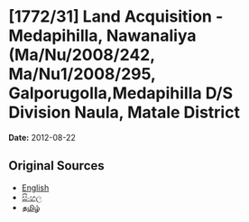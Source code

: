 # [1772/31] Land Acquisition - Medapihilla, Nawanaliya (Ma/Nu/2008/242, Ma/Nu1/2008/295, Galporugolla,Medapihilla D/S Division Naula, Matale District

**Date:** 2012-08-22

## Original Sources

- [English](https://documents.gov.lk/view/extra-gazettes/2012/8/1772-31_E.pdf)
- [සිංහල](https://documents.gov.lk/view/extra-gazettes/2012/8/1772-31_S.pdf)
- [தமிழ்](https://documents.gov.lk/view/extra-gazettes/2012/8/1772-31_T.pdf)
